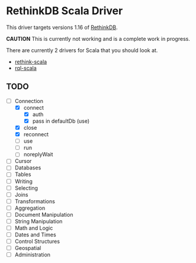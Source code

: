 # RethinkDB Scala Driver #

This driver targets versions 1.16 of [RethinkDB](http://rethinkdb.com).

**CAUTION** This is currently not working and is a complete work in progress.

There are currently 2 drivers for Scala that you should look at.
* [rethink-scala](https://github.com/kclay/rethink-scala)
* [rql-scala](https://github.com/esycat/rql-scala)

## TODO
- [ ] Connection
  - [x] connect
    - [x] auth
    - [x] pass in defaultDb (use)
  - [x] close
  - [x] reconnect
  - [ ] use
  - [ ] run
  - [ ] noreplyWait
- [ ] Cursor
- [ ] Databases
- [ ] Tables
- [ ] Writing
- [ ] Selecting
- [ ] Joins
- [ ] Transformations
- [ ] Aggregation
- [ ] Document Manipulation
- [ ] String Manipulation
- [ ] Math and Logic
- [ ] Dates and Times
- [ ] Control Structures
- [ ] Geospatial
- [ ] Administration
